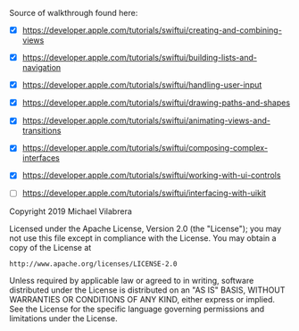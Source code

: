 Source of walkthrough found here:

-[x] https://developer.apple.com/tutorials/swiftui/creating-and-combining-views

-[x] https://developer.apple.com/tutorials/swiftui/building-lists-and-navigation

-[x] https://developer.apple.com/tutorials/swiftui/handling-user-input

-[x] https://developer.apple.com/tutorials/swiftui/drawing-paths-and-shapes

-[x] https://developer.apple.com/tutorials/swiftui/animating-views-and-transitions

-[x] https://developer.apple.com/tutorials/swiftui/composing-complex-interfaces

-[x] https://developer.apple.com/tutorials/swiftui/working-with-ui-controls

-[ ] https://developer.apple.com/tutorials/swiftui/interfacing-with-uikit


Copyright 2019 Michael Vilabrera

Licensed under the Apache License, Version 2.0 (the "License");
you may not use this file except in compliance with the License.
You may obtain a copy of the License at

    http://www.apache.org/licenses/LICENSE-2.0

Unless required by applicable law or agreed to in writing, software
distributed under the License is distributed on an "AS IS" BASIS,
WITHOUT WARRANTIES OR CONDITIONS OF ANY KIND, either express or implied.
See the License for the specific language governing permissions and
limitations under the License.
